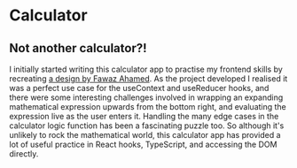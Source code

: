 # Calculator

## Not another calculator?!
I initially started writing this calculator app to practise my frontend skills by recreating [a design by Fawaz Ahamed](https://dribbble.com/shots/20012393-Calculator-App-UI-Design). As the project developed I realised it was a perfect use case for the useContext and useReducer hooks, and there were some interesting challenges involved in wrapping an expanding mathematical expression upwards from the bottom right, and evaluating the expression live as the user enters it. Handling the many edge cases in the calculator logic function has been a fascinating puzzle too. So although it's unlikely to rock the mathematical world, this calculator app has provided a lot of useful practice in React hooks, TypeScript, and accessing the DOM directly.